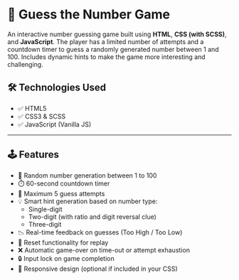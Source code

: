 # 🎯 Guess the Number Game

An interactive number guessing game built using **HTML**, **CSS (with SCSS)**, and **JavaScript**. The player has a limited number of attempts and a countdown timer to guess a randomly generated number between 1 and 100. Includes dynamic hints to make the game more interesting and challenging.

## 🛠️ Technologies Used

- ✅ HTML5
- ✅ CSS3 & SCSS
- ✅ JavaScript (Vanilla JS)

---

## 🕹️ Features

- 🔢 Random number generation between 1 to 100
- ⏱️ 60-second countdown timer
- 🎯 Maximum 5 guess attempts
- 💡 Smart hint generation based on number type:
  - Single-digit
  - Two-digit (with ratio and digit reversal clue)
  - Three-digit
- 📉 Real-time feedback on guesses (Too High / Too Low)
- 🔁 Reset functionality for replay
- ❌ Automatic game-over on time-out or attempt exhaustion
- 🔒 Input lock on game completion
- 📲 Responsive design (optional if included in your CSS)
